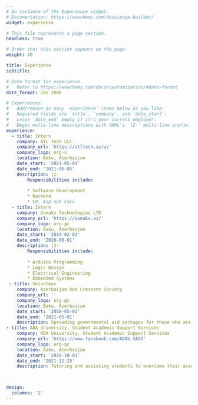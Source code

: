 ```yaml
---
# An instance of the Experience widget.
# Documentation: https://wowchemy.com/docs/page-builder/
widget: experience

# This file represents a page section.
headless: true

# Order that this section appears on the page.
weight: 40

title: Experience
subtitle:

# Date format for experience
#   Refer to https://wowchemy.com/docs/customization/#date-format
date_format: Jan 2006

# Experiences.
#   Add/remove as many `experience` items below as you like.
#   Required fields are `title`, `company`, and `date_start`.
#   Leave `date_end` empty if it's your current employer.
#   Begin multi-line descriptions with YAML's `|2-` multi-line prefix.
experience:
  - title: Intern
    company: ATL Tech LLC
    company_url: 'https://atltech.az/az'
    company_logo: org-x
    location: Baku, Azerbaijan
    date_start: '2021-05-01'
    date_end: '2021-06-05'
    description: |2-
        Responsibilities include:
        
        * Software Development
        * Backend
        * C#, Asp.net Core
  - title: Intern
    company: Sumaks Technologies LTD
    company_url: 'https://sumaks.az/'
    company_logo: org-gc
    location: Baku, Azerbaijan
    date_start: '2019-02-01'
    date_end: '2020-08-01'
    description: |2-
        Responsibilities include:
        
        * Arduino Programming
        * Logic Design
        * Electrical Engineering
        * Embedded Systems
 - title: Volunteer
    company: Azerbaijan Red Crescent Society
    company_url: ''
    company_logo: org-gc
    location: Baku, Azerbaijan
    date_start: '2018-05-01'
    date_end: '2021-05-01'
    description: Spreading governmental aid packages for those who are elderly, or who are otherwise unable to meet their needs.
- title: ADA University, Student Academic Support Services
    company: ADA University, Student Academic Support Services
    company_url: 'https://www.facebook.com/ADAU.SASS'
    company_logo: org-gc
    location: Baku, Azerbaijan
    date_start: '2018-10-01'
    date_end: '2021-12-25'
    description: Tutoring and assisting students to overcome their academic challenges.

    

design:
  columns: '2'
---
```

